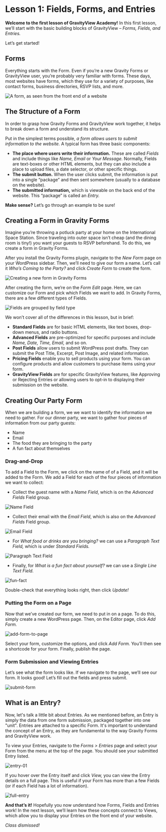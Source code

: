# Lesson 1: Fields, Forms, and Entries

**Welcome to the first lesson of GravityView Academy!** In this first lesson, we’ll start with the basic building blocks of GravityView – _Forms, Fields, and Entries._

Let’s get started!

## Forms

Everything starts with the Form. Even if you’re a new Gravity Forms or GravityView user, you’re probably very familiar with forms. These days, most websites have forms, which they use for a variety of purposes, like contact forms, business directories, RSVP lists, and more.

![A form, as seen from the front end of a website](../.gitbook/assets/example-form.png)

## The Structure of a Form

In order to grasp how Gravity Forms and GravityView work together, it helps to break down a form and understand its structure.

Put in the simplest terms possible, _a form allows users to submit information to the website._ A typical form has three basic components:

* **The place where users write their information.** These are called _Fields_ and include things like _Name,_ _Email_ or _Your Message._ Normally, Fields are text-boxes or other HTML elements, but they can also include a place to upload files, a date selector, or other specific things.
* **The submit button.** When the user clicks submit, the information is put into a single “package” and then sent somewhere \(usually to a database on the website\).
* **The submitted information,** which is viewable on the back end of the website. This “package” is called an _Entry._

**Make sense?** Let’s go through an example to be sure!

## Creating a Form in Gravity Forms

Imagine you’re throwing a potluck party at your home on the International Space Station. Since traveling into outer space isn’t cheap \(and the dining room is tiny!\) you want your guests to RSVP beforehand. To do this, we create a form in Gravity Forms.

After you install the Gravity Forms plugin, navigate to the _New Form_ page on your WordPress sidebar. Then, we’ll need to give our form a name. Let’s call it _Who’s Coming to the Party?_ and click _Create Form_ to create the form.

![Creating a new form in Gravity Forms](../.gitbook/assets/new-form.png)

After creating the form, we’re on the _Form Edit_ page. Here, we can customize our Form and pick which Fields we want to add. In Gravity Forms, there are a few different types of Fields.

![Fields are grouped by field type](../.gitbook/assets/types-of-fields.png)

We won’t cover all of the differences in this lesson, but in brief:

* **Standard Fields** are for basic HTML elements, like text boxes, drop-down menus, and radio buttons.
* **Advanced Fields** are pre-optimized for specific purposes and include _Name, Date, Time, Email,_ and so on.
* **Post Fields** allow users to submit WordPress post drafts. They can submit the Post Title, Excerpt, Post Image, and related information.
* **Pricing Fields** enable you to sell products using your form. You can configure products and allow customers to purchase items using your form.
* **GravityView Fields** are for specific GravityView features, like Approving or Rejecting Entries or allowing users to opt-in to displaying their submission on the website.

## Creating Our Party Form

When we are building a form, we we want to identify the information we need to gather. For our dinner party, we want to gather four pieces of information from our party guests:

* Name
* Email
* The food they are bringing to the party
* A fun fact about themselves

### Drag-and-Drop

To add a Field to the Form, we click on the name of of a Field, and it will be added to the Form. We add a Field for each of the four pieces of information we want to collect:

* Collect the guest name with a _Name Field_, which is on the _Advanced Fields_ Field group.

![Name Field](../.gitbook/assets/name.png)

* Collect their email with the _Email Field_, which is also on the _Advanced Fields_ Field group.

![Email Field](../.gitbook/assets/email.png)

* For _What food or drinks are you bringing?_ we can use a _Paragraph Text Field,_ which is under _Standard Fields._

![Paragraph Text Field](../.gitbook/assets/food-bringing.png)

* Finally, for _What is a fun fact about yourself?_ we can use a _Single Line Text Field._

![fun-fact](../.gitbook/assets/fun-fact.png)

Double-check that everything looks right, then click _Update!_

### Putting the Form on a Page

Now that we’ve created our form, we need to put in on a page. To do this, simply create a new WordPress page. Then, on the Editor page, click _Add Form._

![add-form-to-page](../.gitbook/assets/add-form-to-page.png)

Select your form, customize the options, and click _Add Form._ You’ll then see a shortcode for your form. Finally, publish the page.

### Form Submission and Viewing Entries

Let’s see what the form looks like. If we navigate to the page, we’ll see our form. It looks good! Let’s fill out the fields and press submit.

![submit-form](../.gitbook/assets/submit-form.png)

## What is an Entry?

Now, let's talk a little bit about Entries. As we mentioned before, an Entry is simply the data from one form submission, packaged together into one "unit". Entries are attached to a specific Form. It's important to understand the concept of an Entry, as they are fundamental to the way Gravity Forms and GravityView work.

To view your Entries, navigate to the _Forms &gt; Entries_ page and select your Form from the menu at the top of the page. You should see your submitted Entry listed.

![entry-01](../.gitbook/assets/entry-01.png)

If you hover over the Entry itself and click _View,_ you can view the Entry details on a full page. This is useful if your Form has more than a few Fields \(or if each Field has a lot of information\).

![full-entry](../.gitbook/assets/full-entry.png)

**And that’s it!** Hopefully you now understand how Forms, Fields and Entries work! In the next lesson, we’ll learn how these concepts connect to Views, which allow you to display your Entries on the front end of your website.

_Class dismissed!_

